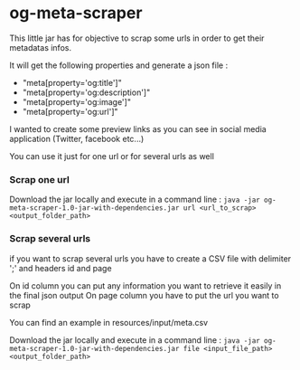 # og-meta-scraper

This little jar has for objective to scrap some urls in order to get their metadatas infos.

It will get the following properties and generate a json file :
* "meta[property='og:title']"
* "meta[property='og:description']"
* "meta[property='og:image']"
* "meta[property='og:url']"

I wanted to create some preview links as you can see in social media application (Twitter, facebook etc...)

You can use it just for one url or for several urls as well

### Scrap one url

Download the jar locally and execute in a command line : ````java -jar og-meta-scraper-1.0-jar-with-dependencies.jar url <url_to_scrap> <output_folder_path>````

### Scrap several urls

if you want to scrap several urls you have to create a CSV file with delimiter ';' and headers id and page

On id column you can put any information you want to retrieve it easily in the final json output
On page column you have to put the url you want to scrap

You can find an example in resources/input/meta.csv

Download the jar locally and execute in a command line : ````java -jar og-meta-scraper-1.0-jar-with-dependencies.jar file <input_file_path> <output_folder_path>````

